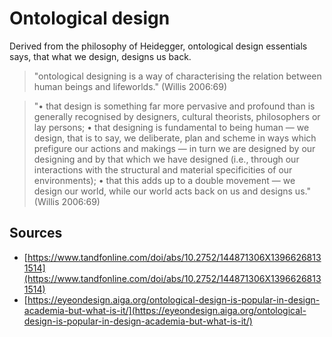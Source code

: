 # Ontological design
Derived from the philosophy of Heidegger, ontological design essentials says, that what we design, designs us back.

> "ontological designing is a way of characterising the relation between human beings and lifeworlds." (Willis 2006:69)

> "• that design is something far more pervasive and profound than is generally recognised by designers, cultural theorists, philosophers or lay persons; • that designing is fundamental to being human — we design, that is to say, we deliberate, plan and scheme in ways which prefigure our actions and makings — in turn we are designed by our designing and by that which we have designed (i.e., through our interactions with the structural and material specificities of our environments); • that this adds up to a double movement — we design our world, while our world acts back on us and designs us." (Willis 2006:69)

## Sources
- [https://www.tandfonline.com/doi/abs/10.2752/144871306X13966268131514](https://www.tandfonline.com/doi/abs/10.2752/144871306X13966268131514)
- [https://eyeondesign.aiga.org/ontological-design-is-popular-in-design-academia-but-what-is-it/](https://eyeondesign.aiga.org/ontological-design-is-popular-in-design-academia-but-what-is-it/)